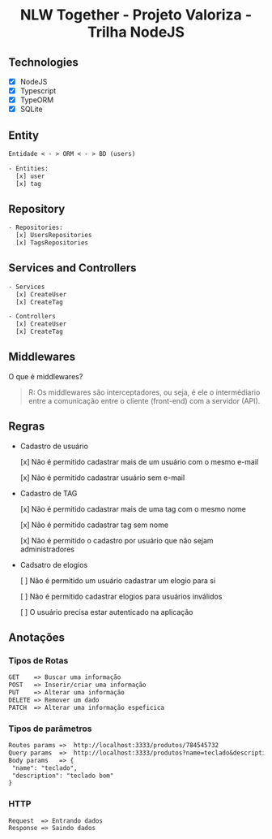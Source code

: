 <h1 align="center">
  NLW Together - Projeto Valoriza - Trilha NodeJS
</h1>

## Technologies

- [x] NodeJS
- [x] Typescript
- [x] TypeORM
- [x] SQLite

## Entity

```txt
Entidade < - > ORM < - > BD (users)

- Entities:
  [x] user
  [x] tag
```

## Repository

```txt
- Repositories:
  [x] UsersRepositories
  [x] TagsRepositories
```

## Services and Controllers

```txt
- Services
  [x] CreateUser
  [x] CreateTag

- Controllers
  [x] CreateUser
  [x] CreateTag
```

## Middlewares

O que é middlewares?

> R: Os middlewares são interceptadores, ou seja, é ele o intermédiario
> entre a comunicação entre o cliente (front-end) com a servidor (API).

## Regras

- Cadastro de usuário

  [x] Não é permitido cadastrar mais de um usuário com o mesmo e-mail

  [x] Não é permitido cadastrar usuário sem e-mail

- Cadastro de TAG

  [x] Não é permitido cadastrar mais de uma tag com o mesmo nome

  [x] Não é permitido cadastrar tag sem nome

  [x] Não é permitido o cadastro por usuário que não sejam administradores

- Cadsatro de elogios

  [ ] Não é permitido um usuário cadastrar um elogio para si

  [ ] Não é permitido cadastrar elogios para usuários inválidos

  [ ] O usuário precisa estar autenticado na aplicação

## Anotações

### Tipos de Rotas

```txt
GET    => Buscar uma informação
POST   => Inserir/criar uma informação
PUT    => Alterar uma informação
DELETE => Remover um dado
PATCH  => Alterar uma informação espeficica
```

### Tipos de parâmetros

```txt
Routes params =>  http://localhost:3333/produtos/784545732
Query params  =>  http://localhost:3333/produtos?name=teclado&description=tecladobom
Body params   => {
 "name": "teclado",
 "description": "teclado bom"
}
```

### HTTP

```txt
Request  => Entrando dados
Response => Saindo dados
```
